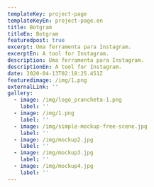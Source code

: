 ```yaml
---
templateKey: project-page
templateKeyEn: project-page.en
title: Botgram
titleEn: Botgram
featuredpost: true
excerpt: Uma ferramenta para Instagram.
excerptEn: A tool for Instagram.
description: Uma ferramenta para Instagram.
descriptionEn: A tool for Instagram.
date: 2020-04-13T02:18:25.451Z
featuredimage: /img/1.png
externalLink: ''
gallery:
  - image: /img/logo_prancheta-1.png
    label: ''
  - image: /img/1.png
    label: ''
  - image: /img/simple-mockup-free-scene.jpg
    label: ''
  - image: /img/mockup2.jpg
    label: ''
  - image: /img/mockup3.jpg
    label: ''
  - image: /img/mockup4.jpg
    label: ''
---
```


